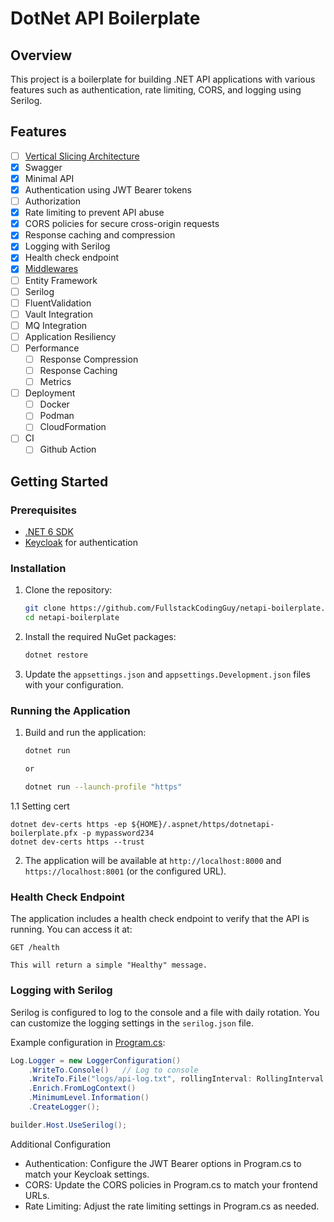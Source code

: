 # DotNet API Boilerplate

## Overview

This project is a boilerplate for building .NET API applications with various features such as authentication, rate limiting, CORS, and logging using Serilog.

## Features

- [ ] [Vertical Slicing Architecture](https://github.com/FullstackCodingGuy/Developer-Fundamentals/wiki/Architecture-%E2%80%90-Vertical-Slicing-Architecture)
- [x] Swagger
- [x] Minimal API
- [x] Authentication using JWT Bearer tokens
- [ ] Authorization
- [x] Rate limiting to prevent API abuse
- [x] CORS policies for secure cross-origin requests
- [x] Response caching and compression
- [x] Logging with Serilog
- [x] Health check endpoint
- [x] [Middlewares](https://github.com/FullstackCodingGuy/dotnetapi-boilerplate/tree/main/src/Middlewares)
- [ ] Entity Framework
- [ ] Serilog
- [ ] FluentValidation
- [ ] Vault Integration
- [ ] MQ Integration
- [ ] Application Resiliency
- [ ] Performance
  - [ ] Response Compression
  - [ ] Response Caching 
  - [ ] Metrics
- [ ] Deployment
  - [ ] Docker
  - [ ] Podman
  - [ ] CloudFormation
- [ ] CI
  - [ ] Github Action

## Getting Started

### Prerequisites

- [.NET 6 SDK](https://dotnet.microsoft.com/download/dotnet/6.0)
- [Keycloak](https://www.keycloak.org/) for authentication

### Installation

1. Clone the repository:
    ```sh
    git clone https://github.com/FullstackCodingGuy/netapi-boilerplate.git
    cd netapi-boilerplate
    ```

2. Install the required NuGet packages:
    ```sh
    dotnet restore
    ```

3. Update the `appsettings.json` and `appsettings.Development.json` files with your configuration.

### Running the Application

1. Build and run the application:
    ```sh
    dotnet run

    or

    dotnet run --launch-profile "https"

    ```

1.1 Setting cert

```
dotnet dev-certs https -ep ${HOME}/.aspnet/https/dotnetapi-boilerplate.pfx -p mypassword234
dotnet dev-certs https --trust

```

2. The application will be available at `http://localhost:8000` and `https://localhost:8001` (or the configured URL).

### Health Check Endpoint

The application includes a health check endpoint to verify that the API is running. You can access it at:


```
GET /health

This will return a simple "Healthy" message.
```

### Logging with Serilog

Serilog is configured to log to the console and a file with daily rotation. You can customize the logging settings in the `serilog.json` file.

Example configuration in [Program.cs](http://_vscodecontentref_/1):

```csharp
Log.Logger = new LoggerConfiguration()
    .WriteTo.Console()   // Log to console
    .WriteTo.File("logs/api-log.txt", rollingInterval: RollingInterval.Day) // Log to a file (daily rotation)
    .Enrich.FromLogContext()
    .MinimumLevel.Information()
    .CreateLogger();

builder.Host.UseSerilog();
```


Additional Configuration
- Authentication: Configure the JWT Bearer options in Program.cs to match your Keycloak settings.
- CORS: Update the CORS policies in Program.cs to match your frontend URLs.
- Rate Limiting: Adjust the rate limiting settings in Program.cs as needed.
